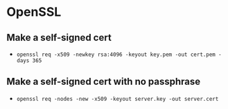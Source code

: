 # OpenSSL

## Make a self-signed cert
 + `openssl req -x509 -newkey rsa:4096 -keyout key.pem -out cert.pem -days 365`

## Make a self-signed cert with no passphrase
  + `openssl req -nodes -new -x509 -keyout server.key -out server.cert`

